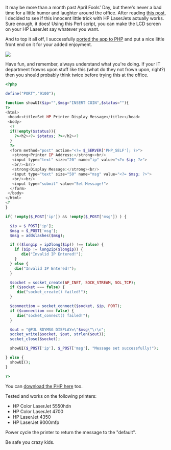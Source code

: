 It may be more than a month past April Fools' Day, but there's never a bad time for a little humor and laughter around the office.  After reading [this post](http://kovaya.com/miscellany/2007/10/insert-coin.html), I decided to see if this innocent little trick with HP LaserJets actually works.  Sure enough, it does!  Using this Perl script, you can make the LCD screen on your HP LaserJet say whatever you want.

And to top it all off, I successfully [ported the app to PHP](static/entries/a-little-office-fun-with-hp-laserjet-printers/hpsetdisp.php) and put a nice little front end on it for your added enjoyment.

<img src="https://raw.githubusercontent.com/markkolich/blog/release/content/static/entries/a-little-office-fun-with-hp-laserjet-printers/insert-coin-printer.png">

Have fun, and remember, always understand what you're doing.  If your IT department frowns upon stuff like this (what do they not frown upon, right?) then you should probably think twice before trying this at the office.

```php
<?php

define("PORT","9100");

function showUI($ip="",$msg="INSERT COIN",$status=""){
?>
<html>
 <head><title>Set HP Printer Display Message</title></head>
 <body>
  <?
  if(!empty($status)){
    ?><h2><?= $status; ?></h2><?
  }
  ?>
  <form method="post" action="<?= $_SERVER['PHP_SELF']; ?>">
   <strong>Printer IP Address:</strong><br/>
   <input type="text" size="20" name="ip" value="<?= $ip; ?>">
   <br/><br/>
   <strong>Display Message:</strong><br/>
   <input type="text" size="50" name="msg" value="<?= $msg; ?>">
   <br/><br/>
   <input type="submit" value="Set Message!">
  </form>
 </body>
</html>
<?
}

if( !empty($_POST['ip']) && !empty($_POST['msg']) ) {

  $ip = $_POST['ip'];
  $msg = $_POST['msg'];
  $msg = addslashes($msg);

  if (($longip = ip2long($ip)) !== false) {
    if ($ip != long2ip($longip)) {
       die("Invalid IP Entered!");
    }
  } else {
    die("Invalid IP Entered!");
  }

  $socket = socket_create(AF_INET, SOCK_STREAM, SOL_TCP);
  if ($socket === false) {
     die("socket_create() failed!");
  }

  $connection = socket_connect($socket, $ip, PORT);
  if ($connection === false) {
     die("socket_connect() failed!");
  }

  $out = "@PJL RDYMSG DISPLAY=\"$msg\"\r\n";
  socket_write($socket, $out, strlen($out));
  socket_close($socket);

  showUI($_POST['ip'], $_POST['msg'], "Message set successfully!");

} else {
  showUI();
}

?>
```

You can [download the PHP here](static/entries/a-little-office-fun-with-hp-laserjet-printers/hpsetdisp.php) too.

Tested and works on the following printers:

* HP Color LaserJet 5550hdn
* HP Color LaserJet 4700
* HP LaserJet 4350
* HP LaserJet 9000mfp

Power cycle the printer to return the message to the "default".

Be safe you crazy kids.

<!--- tags: hp, php, printers -->